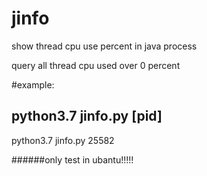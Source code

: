 # jinfo
show thread cpu use percent in java process  

query all thread cpu used over 0 percent

#example:

## python3.7 jinfo.py [pid]



 python3.7 jinfo.py 25582
 
 


######only test in ubantu!!!!!
